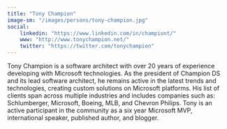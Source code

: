 ```yaml
---
title: "Tony Champion"
image-sm: "/images/persons/tony-champion.jpg"
social: 
    linkedin: "https://www.linkedin.com/in/championt/"
    www: "http://www.tonychampion.net/"
    twitter: "https://twitter.com/tonychampion"
---
```

Tony Champion is a software architect with over 20 years of experience developing with Microsoft technologies. As the president of Champion DS and its lead software architect, he remains active in the latest trends and technologies, creating custom solutions on Microsoft platforms. His list of clients span across multiple industries and includes companies such as: Schlumberger, Microsoft, Boeing, MLB, and Chevron Philips. Tony is an active participant in the community as a six year Microsoft MVP, international speaker, published author, and blogger.